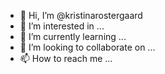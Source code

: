 - 👋 Hi, I’m @kristinarostergaard
- 👀 I’m interested in ...
- 🌱 I’m currently learning ...
- 💞️ I’m looking to collaborate on ...
- 📫 How to reach me ...

<!---
kristinarostergaard/kristinarostergaard is a ✨ special ✨ repository because its `README.md` (this file) appears on your GitHub profile.
You can click the Preview link to take a look at your changes.
--->
